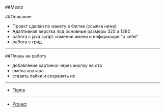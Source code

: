 ##Mesto

##Описание

* Проект сделан по макету в Фигме (ссылка ниже)
* Адаптивная верстка под основные размеры 320 и 1280
* работа с java script: измение имени и информации "о себе"
* работа с грид


 ---------------------------------

##Планы на работу 

* добавление картинок через кнопку на стр
* смена аватара
* ставить лайки и сохранять их 


 ---------------------------------

* [Figma](https://www.figma.com/file/StZjf8HnoeLdiXS7dYrLAh/JavaScript.-Sprint-4)


 ---------------------------------

* [Project](https://alalinaermakova.github.io/mesto/)


